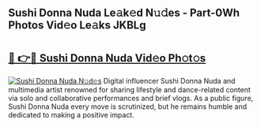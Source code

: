 ## Sushi Donna Nuda Le𝚊k𝚎d N𝚞𝚍es - Part-0Wh Photos Vid𝚎o Le𝚊ks JKBLg

# <h2><a href="http://fbc5jj.evod.top/?m=Sushi+Donna+Nuda">🔗 👉🔴 Sushi Donna Nuda Vid𝚎o Ph𝚘t𝚘s</a></h2>

[![Sushi Donna Nuda N𝚞d𝚎s](https://i.imgur.com/8V9OHl7.gif)](http://fbc5jj.evod.top/?m=Sushi+Donna+Nuda)
Digital influencer Sushi Donna Nuda and multimedia artist renowned for sharing lifestyle and dance-related content via solo and collaborative performances and brief vlogs. As a public figure, Sushi Donna Nuda every move is scrutinized, but he remains humble and dedicated to making a positive impact. 
